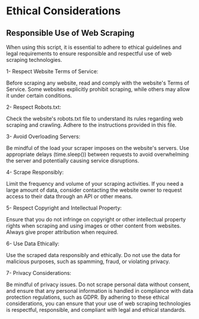# Ethical Considerations

## Responsible Use of Web Scraping

When using this script, it is essential to adhere to ethical guidelines and legal requirements to ensure responsible and respectful use of web scraping technologies.

1- Respect Website Terms of Service:

Before scraping any website, read and comply with the website's Terms of Service. Some websites explicitly prohibit scraping, while others may allow it under certain conditions.

2- Respect Robots.txt:

Check the website's robots.txt file to understand its rules regarding web scraping and crawling. Adhere to the instructions provided in this file.

3- Avoid Overloading Servers:

Be mindful of the load your scraper imposes on the website's servers. Use appropriate delays (time.sleep()) between requests to avoid overwhelming the server and potentially causing service disruptions.

4- Scrape Responsibly:

Limit the frequency and volume of your scraping activities. If you need a large amount of data, consider contacting the website owner to request access to their data through an API or other means.

5- Respect Copyright and Intellectual Property:

Ensure that you do not infringe on copyright or other intellectual property rights when scraping and using images or other content from websites. Always give proper attribution when required.

6- Use Data Ethically:

Use the scraped data responsibly and ethically. Do not use the data for malicious purposes, such as spamming, fraud, or violating privacy.

7- Privacy Considerations:

Be mindful of privacy issues. Do not scrape personal data without consent, and ensure that any personal information is handled in compliance with data protection regulations, such as GDPR.
By adhering to these ethical considerations, you can ensure that your use of web scraping technologies is respectful, responsible, and compliant with legal and ethical standards.
